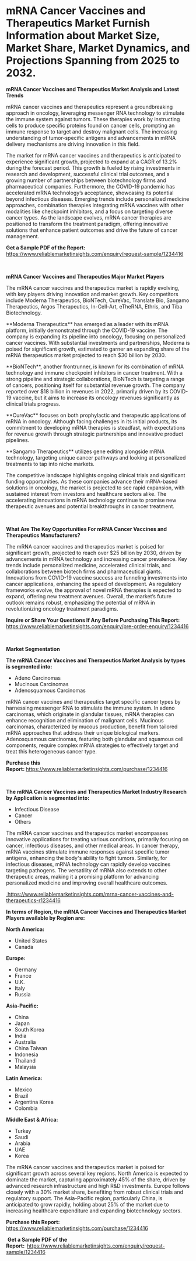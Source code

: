 <p><h1>mRNA Cancer Vaccines and Therapeutics Market Furnish Information about Market Size, Market Share, Market Dynamics, and Projections Spanning from 2025 to 2032.</h1></p><p><strong>mRNA Cancer Vaccines and Therapeutics Market Analysis and Latest Trends</strong></p>
<p><p>mRNA cancer vaccines and therapeutics represent a groundbreaking approach in oncology, leveraging messenger RNA technology to stimulate the immune system against tumors. These therapies work by instructing cells to produce specific proteins found on cancer cells, prompting an immune response to target and destroy malignant cells. The increasing understanding of tumor-specific antigens and advancements in mRNA delivery mechanisms are driving innovation in this field.</p><p>The market for mRNA cancer vaccines and therapeutics is anticipated to experience significant growth, projected to expand at a CAGR of 13.2% during the forecast period. This growth is fueled by rising investments in research and development, successful clinical trial outcomes, and a growing number of partnerships between biotechnology firms and pharmaceutical companies. Furthermore, the COVID-19 pandemic has accelerated mRNA technology’s acceptance, showcasing its potential beyond infectious diseases. Emerging trends include personalized medicine approaches, combination therapies integrating mRNA vaccines with other modalities like checkpoint inhibitors, and a focus on targeting diverse cancer types. As the landscape evolves, mRNA cancer therapies are positioned to transform the treatment paradigm, offering innovative solutions that enhance patient outcomes and drive the future of cancer management.</p></p>
<p><strong>Get a Sample PDF of the Report:&nbsp;</strong> <a href="https://www.reliablemarketinsights.com/enquiry/request-sample/1234416?utm_campaign=2788&utm_medium=2&utm_source=Github&utm_content=ia&utm_term=17042025&utm_id=mrna-cancer-vaccines-and-therapeutics">https://www.reliablemarketinsights.com/enquiry/request-sample/1234416</a></p>
<p>&nbsp;</p>
<p><strong>mRNA Cancer Vaccines and Therapeutics Major Market Players</strong></p>
<p><p>The mRNA cancer vaccines and therapeutics market is rapidly evolving, with key players driving innovation and market growth. Key competitors include Moderna Therapeutics, BioNTech, CureVac, Translate Bio, Sangamo Therapeutics, Argos Therapeutics, In-Cell-Art, eTheRNA, Ethris, and Tiba Biotechnology.</p><p>**Moderna Therapeutics** has emerged as a leader with its mRNA platform, initially demonstrated through the COVID-19 vaccine. The company is expanding its pipeline into oncology, focusing on personalized cancer vaccines. With substantial investments and partnerships, Moderna is poised for significant growth, estimated to garner an expanding share of the mRNA therapeutics market projected to reach $30 billion by 2030.</p><p>**BioNTech**, another frontrunner, is known for its combination of mRNA technology and immune checkpoint inhibitors in cancer treatment. With a strong pipeline and strategic collaborations, BioNTech is targeting a range of cancers, positioning itself for substantial revenue growth. The company reported over $18 billion in revenues in 2022, primarily driven by its COVID-19 vaccine, but it aims to increase its oncology revenues significantly as clinical trials progress.</p><p>**CureVac** focuses on both prophylactic and therapeutic applications of mRNA in oncology. Although facing challenges in its initial products, its commitment to developing mRNA therapies is steadfast, with expectations for revenue growth through strategic partnerships and innovative product pipelines.</p><p>**Sangamo Therapeutics** utilizes gene editing alongside mRNA technology, targeting unique cancer pathways and looking at personalized treatments to tap into niche markets. </p><p>The competitive landscape highlights ongoing clinical trials and significant funding opportunities. As these companies advance their mRNA-based solutions in oncology, the market is projected to see rapid expansion, with sustained interest from investors and healthcare sectors alike. The accelerating innovations in mRNA technology continue to promise new therapeutic avenues and potential breakthroughs in cancer treatment.</p></p>
<p>&nbsp;</p>
<p><strong>What Are The Key Opportunities For mRNA Cancer Vaccines and Therapeutics Manufacturers?</strong></p>
<p><p>The mRNA cancer vaccines and therapeutics market is poised for significant growth, projected to reach over $25 billion by 2030, driven by advancements in mRNA technology and increasing cancer prevalence. Key trends include personalized medicine, accelerated clinical trials, and collaborations between biotech firms and pharmaceutical giants. Innovations from COVID-19 vaccine success are funneling investments into cancer applications, enhancing the speed of development. As regulatory frameworks evolve, the approval of novel mRNA therapies is expected to expand, offering new treatment avenues. Overall, the market’s future outlook remains robust, emphasizing the potential of mRNA in revolutionizing oncology treatment paradigms.</p></p>
<p><strong>Inquire or Share Your Questions If Any Before Purchasing This Report:</strong> <a href="https://www.reliablemarketinsights.com/enquiry/pre-order-enquiry/1234416?utm_campaign=2788&utm_medium=2&utm_source=Github&utm_content=ia&utm_term=17042025&utm_id=mrna-cancer-vaccines-and-therapeutics">https://www.reliablemarketinsights.com/enquiry/pre-order-enquiry/1234416</a></p>
<p>&nbsp;</p>
<p><strong>Market Segmentation</strong></p>
<p><strong>The mRNA Cancer Vaccines and Therapeutics Market Analysis by types is segmented into:</strong></p>
<p><ul><li>Adeno Carcinomas</li><li>Mucinous Carcinomas</li><li>Adenosquamous Carcinomas</li></ul></p>
<p><p>mRNA cancer vaccines and therapeutics target specific cancer types by harnessing messenger RNA to stimulate the immune system. In adeno carcinomas, which originate in glandular tissues, mRNA therapies can enhance recognition and elimination of malignant cells. Mucinous carcinomas, characterized by mucous production, benefit from tailored mRNA approaches that address their unique biological markers. Adenosquamous carcinomas, featuring both glandular and squamous cell components, require complex mRNA strategies to effectively target and treat this heterogeneous cancer type.</p></p>
<p><strong>Purchase this Report:&nbsp;</strong><a href="https://www.reliablemarketinsights.com/purchase/1234416?utm_campaign=2788&utm_medium=2&utm_source=Github&utm_content=ia&utm_term=17042025&utm_id=mrna-cancer-vaccines-and-therapeutics">https://www.reliablemarketinsights.com/purchase/1234416</a></p>
<p>&nbsp;</p>
<p><strong>The mRNA Cancer Vaccines and Therapeutics Market Industry Research by Application is segmented into:</strong></p>
<p><ul><li>Infectious Disease</li><li>Cancer</li><li>Others</li></ul></p>
<p><p>The mRNA cancer vaccines and therapeutics market encompasses innovative applications for treating various conditions, primarily focusing on cancer, infectious diseases, and other medical areas. In cancer therapy, mRNA vaccines stimulate immune responses against specific tumor antigens, enhancing the body's ability to fight tumors. Similarly, for infectious diseases, mRNA technology can rapidly develop vaccines targeting pathogens. The versatility of mRNA also extends to other therapeutic areas, making it a promising platform for advancing personalized medicine and improving overall healthcare outcomes.</p></p>
<p><a href="https://www.reliablemarketinsights.com/mrna-cancer-vaccines-and-therapeutics-r1234416?utm_campaign=2788&utm_medium=2&utm_source=Github&utm_content=ia&utm_term=17042025&utm_id=mrna-cancer-vaccines-and-therapeutics">&nbsp;https://www.reliablemarketinsights.com/mrna-cancer-vaccines-and-therapeutics-r1234416</a></p>
<p><strong>In terms of Region, the mRNA Cancer Vaccines and Therapeutics Market Players available by Region are:</strong></p>
<p>
    <p> <strong> North America: </strong>
        <ul>
            <li>United States</li>
            <li>Canada</li>
        </ul>
        </p> 
    <p> <strong> Europe: </strong>
        <ul>
            <li>Germany</li>
            <li>France</li>
            <li>U.K.</li>
            <li>Italy</li>
            <li>Russia</li>
        </ul>
        </p> 
    <p> <strong> Asia-Pacific: </strong>
        <ul>
            <li>China</li>
            <li>Japan</li>
            <li>South Korea</li>
            <li>India</li>
            <li>Australia</li>
            <li>China Taiwan</li>
            <li>Indonesia</li>
            <li>Thailand</li>
            <li>Malaysia</li>
        </ul>
        </p> 
    <p> <strong> Latin America: </strong>
        <ul>
            <li>Mexico</li>
            <li>Brazil</li>
            <li>Argentina Korea</li>
            <li>Colombia</li>
        </ul>
        </p> 
    <p> <strong> Middle East & Africa: </strong>
        <ul>
            <li>Turkey</li>
            <li>Saudi</li>
            <li>Arabia</li>
            <li>UAE</li>
            <li>Korea</li>
        </ul>
    </p>
    </p>
<p><p>The mRNA cancer vaccines and therapeutics market is poised for significant growth across several key regions. North America is expected to dominate the market, capturing approximately 45% of the share, driven by advanced research infrastructure and high R&D investments. Europe follows closely with a 30% market share, benefiting from robust clinical trials and regulatory support. The Asia-Pacific region, particularly China, is anticipated to grow rapidly, holding about 25% of the market due to increasing healthcare expenditure and expanding biotechnology sectors.</p></p>
<p><strong>Purchase this Report: </strong><a href="https://www.reliablemarketinsights.com/purchase/1234416?utm_campaign=2788&utm_medium=2&utm_source=Github&utm_content=ia&utm_term=17042025&utm_id=mrna-cancer-vaccines-and-therapeutics">https://www.reliablemarketinsights.com/purchase/1234416</a></p>
<p>&nbsp;<strong>Get a Sample PDF of the Report:&nbsp;&nbsp;</strong><a href="https://www.reliablemarketinsights.com/enquiry/request-sample/1234416?utm_campaign=2788&utm_medium=2&utm_source=Github&utm_content=ia&utm_term=17042025&utm_id=mrna-cancer-vaccines-and-therapeutics">https://www.reliablemarketinsights.com/enquiry/request-sample/1234416</a></p>
<p><strong></strong></p>
<p><p></p><p></p><p></p></p>